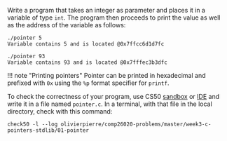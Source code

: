 Write a program that takes an integer as parameter and places it in a variable
of type `int`. The program then proceeds to print the value as well as the
address of the variable as follows:

```shell
./pointer 5
Variable contains 5 and is located @0x7ffcc6d1d7fc

./pointer 93
Variable contains 93 and is located @0x7fffec3b3dfc
```

!!! note "Printing pointers"
    Pointer can be printed in hexadecimal and prefixed with `0x` using the
    `%p` format specifier for `printf`.

To check the correctness of your program, use CS50 [sandbox](sandbox.cs50.io)
or [IDE](ide.cs50.io) and write it in a file named `pointer.c`. In a terminal,
with that file in the local directory, check with this command:
```shell
check50 -l --log olivierpierre/comp26020-problems/master/week3-c-pointers-stdlib/01-pointer
```
